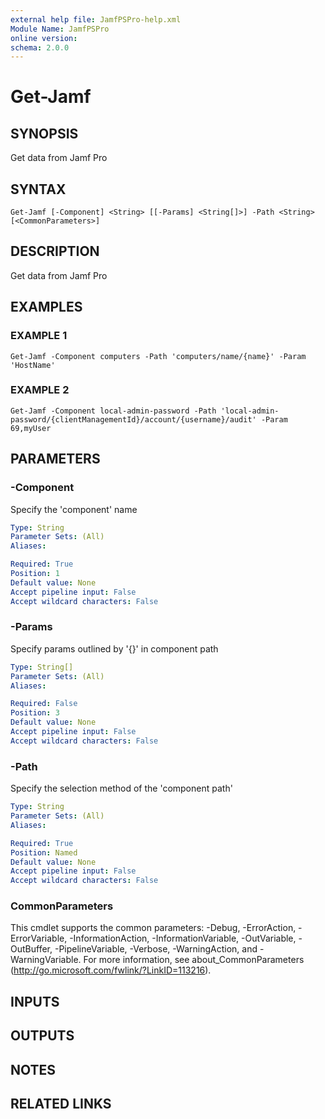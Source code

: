 ```yaml
---
external help file: JamfPSPro-help.xml
Module Name: JamfPSPro
online version:
schema: 2.0.0
---
```


# Get-Jamf

## SYNOPSIS
Get data from Jamf Pro

## SYNTAX

```
Get-Jamf [-Component] <String> [[-Params] <String[]>] -Path <String> [<CommonParameters>]
```

## DESCRIPTION
Get data from Jamf Pro

## EXAMPLES

### EXAMPLE 1
```
Get-Jamf -Component computers -Path 'computers/name/{name}' -Param 'HostName'
```

### EXAMPLE 2
```
Get-Jamf -Component local-admin-password -Path 'local-admin-password/{clientManagementId}/account/{username}/audit' -Param 69,myUser
```

## PARAMETERS

### -Component
Specify the 'component' name

```yaml
Type: String
Parameter Sets: (All)
Aliases:

Required: True
Position: 1
Default value: None
Accept pipeline input: False
Accept wildcard characters: False
```

### -Params
Specify params outlined by '{}' in component path

```yaml
Type: String[]
Parameter Sets: (All)
Aliases:

Required: False
Position: 3
Default value: None
Accept pipeline input: False
Accept wildcard characters: False
```

### -Path
Specify the selection method of the 'component path'

```yaml
Type: String
Parameter Sets: (All)
Aliases:

Required: True
Position: Named
Default value: None
Accept pipeline input: False
Accept wildcard characters: False
```

### CommonParameters
This cmdlet supports the common parameters: -Debug, -ErrorAction, -ErrorVariable, -InformationAction, -InformationVariable, -OutVariable, -OutBuffer, -PipelineVariable, -Verbose, -WarningAction, and -WarningVariable.
For more information, see about_CommonParameters (http://go.microsoft.com/fwlink/?LinkID=113216).

## INPUTS

## OUTPUTS

## NOTES

## RELATED LINKS
